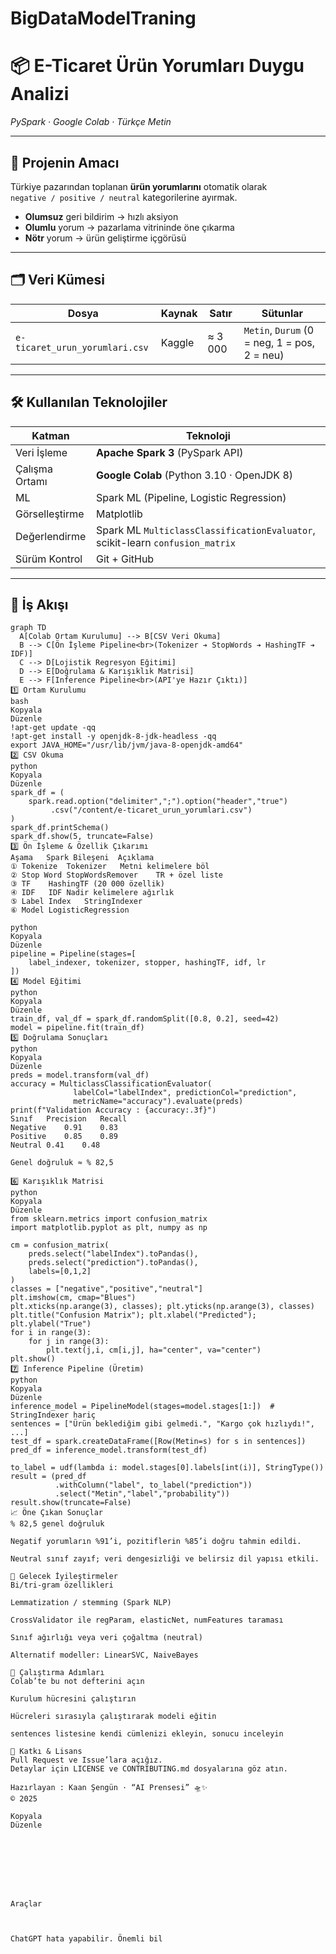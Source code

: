# BigDataModelTraning

# 📦 E-Ticaret Ürün Yorumları Duygu Analizi  
*PySpark · Google Colab · Türkçe Metin*

---

## 🚀 Projenin Amacı
Türkiye pazarından toplanan **ürün yorumlarını** otomatik olarak  
`negative / positive / neutral` kategorilerine ayırmak.

- **Olumsuz** geri bildirim → hızlı aksiyon  
- **Olumlu** yorum → pazarlama vitrininde öne çıkarma  
- **Nötr** yorum → ürün geliştirme içgörüsü

---

## 🗂️ Veri Kümesi

| Dosya | Kaynak | Satır | Sütunlar |
|-------|--------|-------|----------|
| `e-ticaret_urun_yorumlari.csv` | Kaggle | ≈ 3 000 | `Metin`, `Durum` (0 = neg, 1 = pos, 2 = neu) |

---

## 🛠️ Kullanılan Teknolojiler

| Katman | Teknoloji |
|--------|-----------|
| Veri İşleme | **Apache Spark 3** (PySpark API) |
| Çalışma Ortamı | **Google Colab** (Python 3.10 · OpenJDK 8) |
| ML | Spark ML (Pipeline, Logistic Regression) |
| Görselleştirme | Matplotlib |
| Değerlendirme | Spark ML `MulticlassClassificationEvaluator`, scikit-learn `confusion_matrix` |
| Sürüm Kontrol | Git + GitHub |

---

## 🔄 İş Akışı

```mermaid
graph TD
  A[Colab Ortam Kurulumu] --> B[CSV Veri Okuma]
  B --> C[Ön İşleme Pipeline<br>(Tokenizer ➔ StopWords ➔ HashingTF ➔ IDF)]
  C --> D[Lojistik Regresyon Eğitimi]
  D --> E[Doğrulama & Karışıklık Matrisi]
  E --> F[Inference Pipeline<br>(API'ye Hazır Çıktı)]
1️⃣ Ortam Kurulumu
bash
Kopyala
Düzenle
!apt-get update -qq
!apt-get install -y openjdk-8-jdk-headless -qq
export JAVA_HOME="/usr/lib/jvm/java-8-openjdk-amd64"
2️⃣ CSV Okuma
python
Kopyala
Düzenle
spark_df = (
    spark.read.option("delimiter",";").option("header","true")
         .csv("/content/e-ticaret_urun_yorumlari.csv")
)
spark_df.printSchema()
spark_df.show(5, truncate=False)
3️⃣ Ön İşleme & Özellik Çıkarımı
Aşama	Spark Bileşeni	Açıklama
① Tokenize	Tokenizer	Metni kelimelere böl
② Stop Word	StopWordsRemover	TR + özel liste
③ TF	HashingTF (20 000 özellik)	
④ IDF	IDF	Nadir kelimelere ağırlık
⑤ Label Index	StringIndexer	
⑥ Model	LogisticRegression	

python
Kopyala
Düzenle
pipeline = Pipeline(stages=[
    label_indexer, tokenizer, stopper, hashingTF, idf, lr
])
4️⃣ Model Eğitimi
python
Kopyala
Düzenle
train_df, val_df = spark_df.randomSplit([0.8, 0.2], seed=42)
model = pipeline.fit(train_df)
5️⃣ Doğrulama Sonuçları
python
Kopyala
Düzenle
preds = model.transform(val_df)
accuracy = MulticlassClassificationEvaluator(
              labelCol="labelIndex", predictionCol="prediction",
              metricName="accuracy").evaluate(preds)
print(f"Validation Accuracy : {accuracy:.3f}")
Sınıf	Precision	Recall
Negative	0.91	0.83
Positive	0.85	0.89
Neutral	0.41	0.48

Genel doğruluk ≈ % 82,5

6️⃣ Karışıklık Matrisi
python
Kopyala
Düzenle
from sklearn.metrics import confusion_matrix
import matplotlib.pyplot as plt, numpy as np

cm = confusion_matrix(
    preds.select("labelIndex").toPandas(),
    preds.select("prediction").toPandas(),
    labels=[0,1,2]
)
classes = ["negative","positive","neutral"]
plt.imshow(cm, cmap="Blues")
plt.xticks(np.arange(3), classes); plt.yticks(np.arange(3), classes)
plt.title("Confusion Matrix"); plt.xlabel("Predicted"); plt.ylabel("True")
for i in range(3):
    for j in range(3):
        plt.text(j,i, cm[i,j], ha="center", va="center")
plt.show()
7️⃣ Inference Pipeline (Üretim)
python
Kopyala
Düzenle
inference_model = PipelineModel(stages=model.stages[1:])  # StringIndexer hariç
sentences = ["Ürün beklediğim gibi gelmedi.", "Kargo çok hızlıydı!", ...]
test_df = spark.createDataFrame([Row(Metin=s) for s in sentences])
pred_df = inference_model.transform(test_df)

to_label = udf(lambda i: model.stages[0].labels[int(i)], StringType())
result = (pred_df
          .withColumn("label", to_label("prediction"))
          .select("Metin","label","probability"))
result.show(truncate=False)
📈 Öne Çıkan Sonuçlar
% 82,5 genel doğruluk

Negatif yorumların %91’i, pozitiflerin %85’i doğru tahmin edildi.

Neutral sınıf zayıf; veri dengesizliği ve belirsiz dil yapısı etkili.

🔧 Gelecek İyileştirmeler
Bi/tri-gram özellikleri

Lemmatization / stemming (Spark NLP)

CrossValidator ile regParam, elasticNet, numFeatures taraması

Sınıf ağırlığı veya veri çoğaltma (neutral)

Alternatif modeller: LinearSVC, NaiveBayes

📑 Çalıştırma Adımları
Colab’te bu not defterini açın

Kurulum hücresini çalıştırın

Hücreleri sırasıyla çalıştırarak modeli eğitin

sentences listesine kendi cümlenizi ekleyin, sonucu inceleyin

🤝 Katkı & Lisans
Pull Request ve Issue’lara açığız.
Detaylar için LICENSE ve CONTRIBUTING.md dosyalarına göz atın.

Hazırlayan : Kaan Şengün · “AI Prensesi” 🛸✨
© 2025

Kopyala
Düzenle








Araçlar



ChatGPT hata yapabilir. Önemli bil
